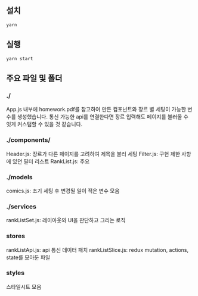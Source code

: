 ## 설치
```
yarn
```

## 실행
```
yarn start
```

## 주요 파일 및 폴더

### ./
App.js 내부에 homework.pdf를 참고하여 만든 컴포넌트와 장르 별 세팅이 가능한 변수를 생성했습니다.
통신 가능한 api를 연결한다면 장르 입력해도 페이지를 불러올 수 잇게 커스텀할 수 있을 것 같습니다.

### ./components/
Header.js: 장르가 다른 페이지를 고려하여 제목을 불러 세팅
Filter.js: 구현 제한 사항에 있던 필터 리스트
RankList.js: 주요

### ./models
comics.js: 초기 세팅 후 변경될 일이 적은 변수 모음

### ./services
rankListSet.js: 레이아웃와 UI을 판단하고 그리는 로직
### stores
rankListApi.js: api 통신 데이터 패치
rankListSlice.js: redux mutation, actions, state를 모아둔 파일

### styles
스타일시트 모음